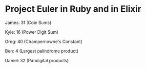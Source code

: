 # Project Euler in Ruby and in Elixir

James: 31 (Coin Sums)

Kyle: 16 (Power Digit Sum)

Greg: 40 (Champernowne's Constant)

Ben: 4 (Largest palindrome product)

Daniel: 32 (Pandigital products)
